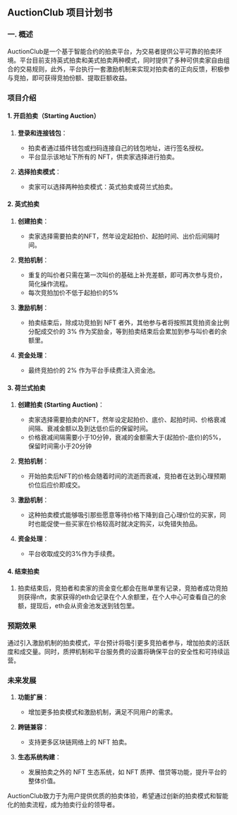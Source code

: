 ## AuctionClub 项目计划书

### 一. 概述

AuctionClub是一个基于智能合约的拍卖平台，为交易者提供公平可靠的拍卖环境。平台目前支持英式拍卖和美式拍卖两种模式，同时提供了多种可供卖家自由组合的交易规则，此外，平台执行一套激励机制来实现对拍卖者的正向反馈，积极参与竞拍，即可获得竞拍份额、提取巨额收益。
### 项目介绍
#### 1. 开启拍卖（Starting Auction）

1. **登录和连接钱包**：
   - 拍卖者通过插件钱包或扫码连接自己的钱包地址，进行签名授权。
   - 平台显示该地址下所有的 NFT，供卖家选择进行拍卖。

2. **选择拍卖模式**：
   - 卖家可以选择两种拍卖模式：英式拍卖或荷兰式拍卖。

#### 2. 英式拍卖

1. **创建拍卖**：
   - 卖家选择需要拍卖的NFT，然年设定起拍价、起拍时间、出价后间隔时间。
     
2. **竞拍机制**：
   - 重复的叫价者只需在第一次叫价的基础上补充差额，即可再次参与竞价，简化操作流程。
   - 每次竞拍加价不低于起拍价的5%

3. **激励机制**：
   - 拍卖结束后，除成功竞拍到 NFT 者外，其他参与者将按照其竞拍资金比例分配成交价的 3% 作为奖励金，等到拍卖结束后会累加到参与叫价者的余额里。

4. **资金处理**：
   - 最终竞拍价的 2% 作为平台手续费注入资金池。

#### 3. 荷兰式拍卖

1. **创建拍卖 (Starting Auction)**：
   - 卖家选择需要拍卖的NFT，然年设定起拍价、底价、起拍时间、价格衰减间隔、衰减金额以及到达低价后的保留时间。
   - 价格衰减间隔需要小于10分钟，衰减的金额需大于(起拍价-底价)的5%，保留时间需小于20分钟
2. **竞拍机制**：
   - 开始拍卖后NFT的价格会随着时间的流逝而衰减，竞拍者在达到心理预期价位后应价即成交。

3. **激励机制**：
    - 这种拍卖模式能够吸引那些愿意等待价格下降到自己心理价位的买家，同时也能促使一些买家在价格较高时就决定购买，以免错失拍品。
      
4. **资金处理**：
   - 平台收取成交的3%作为手续费。

#### 4. 结束拍卖

1. 拍卖结束后，竞拍者和卖家的资金变化都会在账单里有记录，竞拍者成功竞拍则获得nft，卖家获得的eth会记录在个人余额里，在个人中心可查看自己的余额，提现后，eth会从资金池发送到钱包里。

   
### 预期效果

通过引入激励机制的拍卖模式，平台预计将吸引更多竞拍者参与，增加拍卖的活跃度和成交量。同时，质押机制和平台服务费的设置将确保平台的安全性和可持续运营。

### 未来发展

1. **功能扩展**：
   - 增加更多拍卖模式和激励机制，满足不同用户的需求。
   
2. **跨链兼容**：
   - 支持更多区块链网络上的 NFT 拍卖。

3. **生态系统构建**：
   - 发展拍卖之外的 NFT 生态系统，如 NFT 质押、借贷等功能，提升平台的整体价值。

AuctionClub致力于为用户提供优质的拍卖体验，希望通过创新的拍卖模式和智能化的拍卖流程，成为拍卖行业的领导者。

